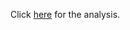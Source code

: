 Click [here](https://github.com/JoshA21/Stock-Price-Analysis/blob/main/Stock%20Prices.ipynb) for the analysis. 
